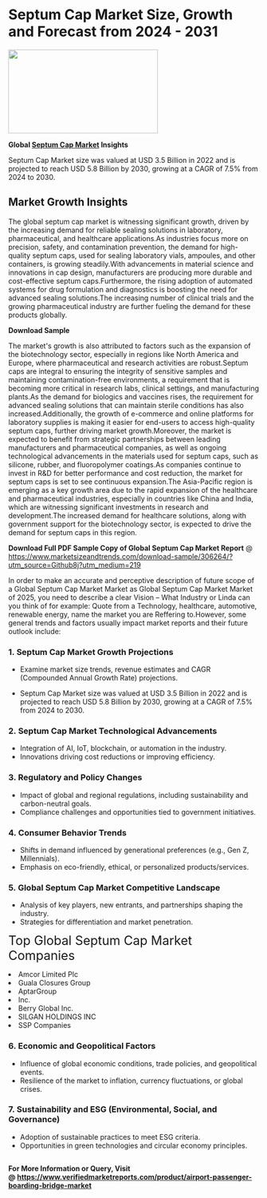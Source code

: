 <H1>Septum Cap Market Size, Growth and Forecast from 2024 - 2031</H1><img class="aligncenter size-medium wp-image-584254" src="https://thirdeyenews.in/wp-content/uploads/2024/09/Global-Market-Research-300x168.jpeg" alt="" width="300" height="168" /><p><strong>Global&nbsp;<a href="https://www.marketsizeandtrends.com/download-sample/306264/?utm_source=Github8j?utm_medium=219">Septum Cap Market</a> Insights</strong></p><p>Septum Cap Market size was valued at USD 3.5 Billion in 2022 and is projected to reach USD 5.8 Billion by 2030, growing at a CAGR of 7.5% from 2024 to 2030.</p><p><h2>Market Growth Insights</h2> <p>The global septum cap market is witnessing significant growth, driven by the increasing demand for reliable sealing solutions in laboratory, pharmaceutical, and healthcare applications.As industries focus more on precision, safety, and contamination prevention, the demand for high-quality septum caps, used for sealing laboratory vials, ampoules, and other containers, is growing steadily.With advancements in material science and innovations in cap design, manufacturers are producing more durable and cost-effective septum caps.Furthermore, the rising adoption of automated systems for drug formulation and diagnostics is boosting the need for advanced sealing solutions.The increasing number of clinical trials and the growing pharmaceutical industry are further fueling the demand for these products globally.</p> <p><strong>Download Sample</strong></p> <p>The market's growth is also attributed to factors such as the expansion of the biotechnology sector, especially in regions like North America and Europe, where pharmaceutical and research activities are robust.Septum caps are integral to ensuring the integrity of sensitive samples and maintaining contamination-free environments, a requirement that is becoming more critical in research labs, clinical settings, and manufacturing plants.As the demand for biologics and vaccines rises, the requirement for advanced sealing solutions that can maintain sterile conditions has also increased.Additionally, the growth of e-commerce and online platforms for laboratory supplies is making it easier for end-users to access high-quality septum caps, further driving market growth.Moreover, the market is expected to benefit from strategic partnerships between leading manufacturers and pharmaceutical companies, as well as ongoing technological advancements in the materials used for septum caps, such as silicone, rubber, and fluoropolymer coatings.As companies continue to invest in R&D for better performance and cost reduction, the market for septum caps is set to see continuous expansion.The Asia-Pacific region is emerging as a key growth area due to the rapid expansion of the healthcare and pharmaceutical industries, especially in countries like China and India, which are witnessing significant investments in research and development.The increased demand for healthcare solutions, along with government support for the biotechnology sector, is expected to drive the demand for septum caps in this region.<p><span class=""><strong>Download Full PDF Sample Copy of Global Septum Cap Market Report</strong> @ <a href="https://www.marketsizeandtrends.com/download-sample/306264/?utm_source=Github8j?utm_medium=219" target="_blank">https://www.marketsizeandtrends.com/download-sample/306264/?utm_source=Github8j?utm_medium=219</a></span></p><p>In order to make an accurate and perceptive description of future scope of a Global&nbsp;Septum Cap Market Market as Global&nbsp;Septum Cap Market Market of 2025, you need to describe a clear Vision &ndash; What Industry or Linda can you think of for example: Quote from a Technology, healthcare, automotive, renewable energy, name the market you are Reffering to.However, some general trends and factors usually impact market reports and their future outlook include:</p><h3>1.&nbsp;<strong>Septum Cap Market Growth Projections</strong></h3><ul><li>Examine market size trends, revenue estimates and CAGR (Compounded Annual Growth Rate) projections.</li><li><p>Septum Cap Market size was valued at USD 3.5 Billion in 2022 and is projected to reach USD 5.8 Billion by 2030, growing at a CAGR of 7.5% from 2024 to 2030.</p></li></ul><h3>2.&nbsp;<strong>Septum Cap Market Technological Advancements</strong></h3><ul><li>Integration of AI, IoT, blockchain, or automation in the industry.</li><li>Innovations driving cost reductions or improving efficiency.</li></ul><h3>3.&nbsp;<strong>Regulatory and Policy Changes</strong></h3><ul><li>Impact of global and regional regulations, including sustainability and carbon-neutral goals.</li><li>Compliance challenges and opportunities tied to government initiatives.</li></ul><h3>4.&nbsp;<strong>Consumer Behavior Trends</strong></h3><ul><li>Shifts in demand influenced by generational preferences (e.g., Gen Z, Millennials).</li><li>Emphasis on eco-friendly, ethical, or personalized products/services.</li></ul><h3>5.&nbsp;<strong>Global Septum Cap Market Competitive Landscape</strong></h3><ul><li>Analysis of key players, new entrants, and partnerships shaping the industry.</li><li>Strategies for differentiation and market penetration.</li></ul><p data-pm-slice="1 1 []"><span style="color: inherit; font-family: inherit; font-size: 25px;">Top Global Septum Cap Market Companies</span></p><div class="" data-test-id=""><p><li>Amcor Limited Plc</li><li> Guala Closures Group</li><li> AptarGroup</li><li> Inc.</li><li> Berry Global Inc.</li><li> SILGAN HOLDINGS INC</li><li> SSP Companies</li></p></div><h3>6.&nbsp;<strong>Economic and Geopolitical Factors</strong></h3><ul><li>Influence of global economic conditions, trade policies, and geopolitical events.</li><li>Resilience of the market to inflation, currency fluctuations, or global crises.</li></ul><h3>7.&nbsp;<strong>Sustainability and ESG (Environmental, Social, and Governance)</strong></h3><ul><li>Adoption of sustainable practices to meet ESG criteria.</li><li>Opportunities in green technologies and circular economy principles.</li></ul><h2><strong style="font-size: 14px;">For More Information or Query, Visit @&nbsp;</strong><a style="background-color: #ffffff; font-size: 14px;" href="https://www.marketsizeandtrends.com/report/septum-cap-market/" target="_blank">https://www.verifiedmarketreports.com/product/airport-passenger-boarding-bridge-market</a></h2>